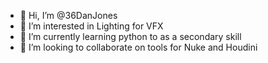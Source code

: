 - 👋 Hi, I’m @36DanJones
- 👀 I’m interested in Lighting for VFX 
- 🌱 I’m currently learning python to as a secondary skill
- 💞️ I’m looking to collaborate on tools for Nuke and Houdini

<!---
36DanJones/36DanJones is a ✨ special ✨ repository because its `README.md` (this file) appears on your GitHub profile.
You can click the Preview link to take a look at your changes.
--->
